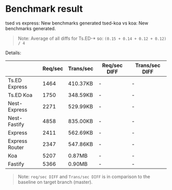 # Benchmark result

tsed vs express: New benchmarks generated
tsed-koa vs koa: New benchmarks generated.

> Note: 
> Average of all diffs for Ts.ED-* so: `(0.15 + 0.14 + 0.12 + 0.12) / 4`

Details:

|                | Req/sec | Trans/sec | Req/sec DIFF | Trans/sec DIFF |
| -------------- | ------- | --------- | ------------ | -------------- |
| Ts.ED Express  | 1464    | 410.37KB  | -            | -              |
| Ts.ED Koa      | 1750    | 348.59KB  | -            | -              |
| Nest-Express   | 2271    | 529.99KB  | -            | -              |
| Nest-Fastify   | 4858    | 835.00KB  | -            | -              |
| Express        | 2411    | 562.69KB  | -            | -              |
| Express Router | 2347    | 547.86KB  | -            | -              |
| Koa            | 5207    | 0.87MB    | -            | -              |
| Fastify        | 5366    | 0.90MB    | -            | -              |

> Note:
> `req/sec DIFF` and `Trans/sec DIFF` is in comparison to the baseline on target branch (master).
